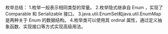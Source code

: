 枚举总结：
1.枚举一般表示相同类型的常量。
2.枚举隐式继承自 Enum<E> ，实现了 Comparable<E> 和  Serializable 接口。
3.java.util.EnumSet和java.util.EnumMap 是两种关于 Enum 的数据结构。
4.枚举类可以使用其 ordinal 属性，通过定义抽象函数、实现接口等方式实现高级用法。
